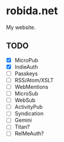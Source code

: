 # robida.net

My website.

## TODO

- [X] MicroPub
- [X] IndieAuth
- [ ] Passkeys
- [ ] RSS/Atom/XSLT
- [ ] WebMentions
- [ ] MicroSub
- [ ] WebSub
- [ ] ActivityPub
- [ ] Syndication
- [ ] Gemini
- [ ] Titan?
- [ ] RelMeAuth?